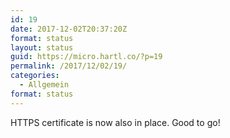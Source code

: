 ```yaml
---
id: 19
date: 2017-12-02T20:37:20Z
format: status
layout: status
guid: https://micro.hartl.co/?p=19
permalink: /2017/12/02/19/
categories:
  - Allgemein
format: status
---
```

HTTPS certificate is now also in place. Good to go!